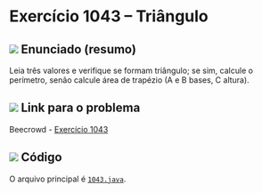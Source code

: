 # Exercício 1043 – Triângulo
## <img src="https://img.icons8.com/ios-glyphs/24/000000/book.png" /> Enunciado (resumo)  
Leia três valores e verifique se formam triângulo; se sim, calcule o perímetro, senão calcule área de trapézio (A e B bases, C altura).

## <img src="https://img.icons8.com/ios-glyphs/24/000000/link.png" /> Link para o problema  
Beecrowd - [Exercício 1043](https://www.beecrowd.com.br/judge/pt/problems/view/1043)

## <img src="https://img.icons8.com/ios-glyphs/24/000000/code.png" /> Código  
O arquivo principal é [`1043.java`](1043.java).
